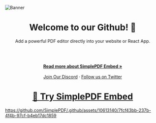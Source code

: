 ![Banner](https://cdn.simplepdf.com/simple-pdf/assets/simplepdf-github.png)
<h1 align="center">Welcome to our Github! 👋</h1>
<div align="center">
Add a powerful PDF editor directly into your website or React App.
</div>
</br>
</br>
<p align="center">
<br />
<a href="https://simplepdf.com/embed" rel="dofollow"><strong>Read more about SimplePDF Embed »</strong></a>
<br />
<br/>
<a href="https://discord.gg/TvRFMCTN">Join Our Discord</a>
  ·
<a href="https://twitter.com/simple_pdf">Follow us on Twitter</a>
</p>

<div align="center">
  <h1><a href="https://simplePDF.github.io" target="_blank">🔗 Try SimplePDF Embed</a></h1>
</div>

https://github.com/SimplePDF/.github/assets/10613140/7fcf43bb-237b-4f4b-97cf-b4eb17dc1859

